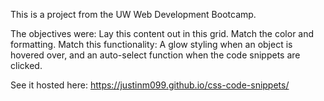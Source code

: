 This is a project from the UW Web Development Bootcamp.

The objectives were:
Lay this content out in this grid.
Match the color and formatting.
Match this functionality: A glow styling when an object is hovered over, and an auto-select function when the code snippets are clicked.

See it hosted here: 
https://justinm099.github.io/css-code-snippets/